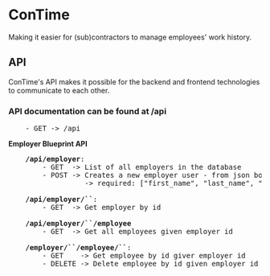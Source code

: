 # ConTime
Making it easier for (sub)contractors to manage employees' work history.

## API
ConTime's API makes it possible for the backend and frontend technologies to communicate to each other.

### API documentation can be found at /api
<pre>
    - GET -> /api
</pre>

<b>Employer Blueprint API</b>
<pre>
    <b>/api/employer</b>:
        - GET  -> List of all employers in the database
        - POST -> Creates a new employer user - from json body
                  -> required: ["first_name", "last_name", "email"]

    <b>/api/employer/`<id>`</b>:
        - GET  -> Get employer by id

    <b>/api/employer/`<id>`/employee</b>
        - GET  -> Get all employees given employer id

    <b>/employer/`<id>`/employee/`<employee_id>`</b>:
        - GET    -> Get employee by id giver employer id
        - DELETE -> Delete employee by id given employer id
</pre>
